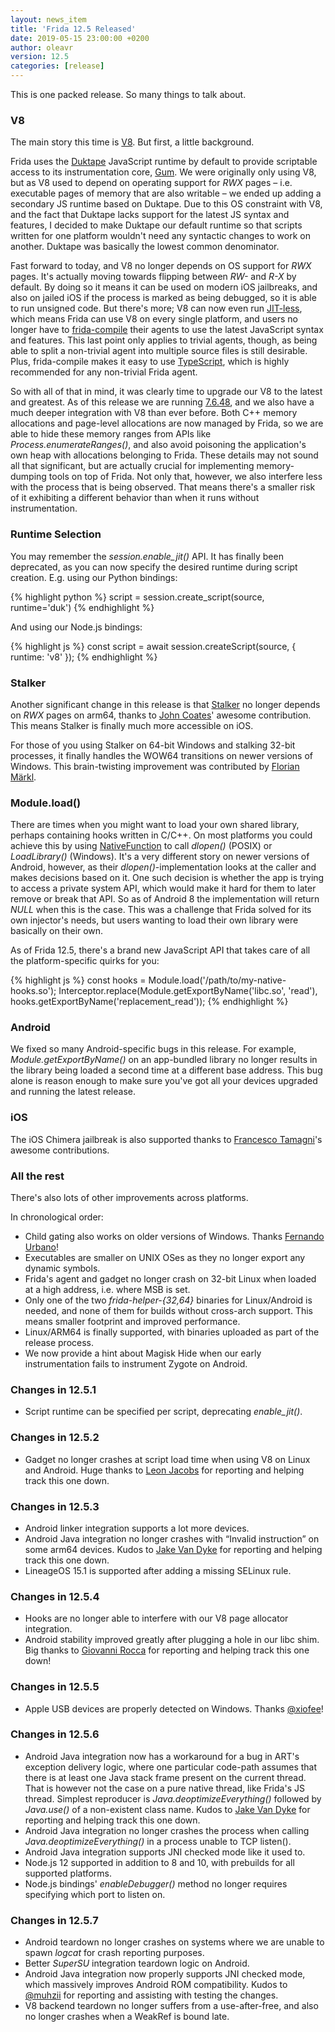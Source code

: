 ```yaml
---
layout: news_item
title: 'Frida 12.5 Released'
date: 2019-05-15 23:00:00 +0200
author: oleavr
version: 12.5
categories: [release]
---
```


This is one packed release. So many things to talk about.

### V8

The main story this time is [V8][]. But first, a little background.

Frida uses the [Duktape][] JavaScript runtime by default to provide
scriptable access to its instrumentation core, [Gum][]. We were
originally only using V8, but as V8 used to depend on operating support
for *RWX* pages – i.e. executable pages of memory that are also
writable – we ended up adding a secondary JS runtime based on Duktape.
Due to this OS constraint with V8, and the fact that Duktape lacks
support for the latest JS syntax and features, I decided to make Duktape
our default runtime so that scripts written for one platform wouldn't
need any syntactic changes to work on another. Duktape was basically the
lowest common denominator.

Fast forward to today, and V8 no longer depends on OS support for *RWX*
pages. It's actually moving towards flipping between *RW-* and *R-X* by
default. By doing so it means it can be used on modern iOS jailbreaks,
and also on jailed iOS if the process is marked as being debugged,
so it is able to run unsigned code. But there's more; V8 can now even run
[JIT-less][], which means Frida can use V8 on every single platform, and
users no longer have to [frida-compile][] their agents to use the latest
JavaScript syntax and features. This last point only applies to trivial
agents, though, as being able to split a non-trivial agent into multiple
source files is still desirable. Plus, frida-compile makes it easy to
use [TypeScript][], which is highly recommended for any non-trivial
Frida agent.

So with all of that in mind, it was clearly time to upgrade our V8 to
the latest and greatest. As of this release we are running [7.6.48][],
and we also have a much deeper integration with V8 than ever before.
Both C++ memory allocations and page-level allocations are now managed
by Frida, so we are able to hide these memory ranges from APIs like
*Process.enumerateRanges()*, and also avoid poisoning the application's
own heap with allocations belonging to Frida. These details may not
sound all that significant, but are actually crucial for implementing
memory-dumping tools on top of Frida. Not only that, however, we also
interfere less with the process that is being observed. That means
there's a smaller risk of it exhibiting a different behavior than when
it runs without instrumentation.

### Runtime Selection

You may remember the *session.enable_jit()* API. It has finally been
deprecated, as you can now specify the desired runtime during script
creation. E.g. using our Python bindings:

{% highlight python %}
script = session.create_script(source, runtime='duk')
{% endhighlight %}

And using our Node.js bindings:

{% highlight js %}
const script = await session.createScript(source, {
  runtime: 'v8'
});
{% endhighlight %}

### Stalker

Another significant change in this release is that [Stalker][] no longer
depends on *RWX* pages on arm64, thanks to [John Coates][]' awesome
contribution. This means Stalker is finally much more accessible on iOS.

For those of you using Stalker on 64-bit Windows and stalking 32-bit
processes, it finally handles the WOW64 transitions on newer versions of
Windows. This brain-twisting improvement was contributed by [Florian Märkl][].

### Module.load()

There are times when you might want to load your own shared library,
perhaps containing hooks written in C/C++. On most platforms you could
achieve this by using [NativeFunction][] to call *dlopen()* (POSIX) or
*LoadLibrary()* (Windows). It's a very different story on newer versions
of Android, however, as their *dlopen()*-implementation looks at the
caller and makes decisions based on it. One such decision is whether
the app is trying to access a private system API, which would make it
hard for them to later remove or break that API. So as of Android 8
the implementation will return *NULL* when this is the case. This was
a challenge that Frida solved for its own injector's needs, but users
wanting to load their own library were basically on their own.

As of Frida 12.5, there's a brand new JavaScript API that takes care of
all the platform-specific quirks for you:

{% highlight js %}
const hooks = Module.load('/path/to/my-native-hooks.so');
Interceptor.replace(Module.getExportByName('libc.so', 'read'),
    hooks.getExportByName('replacement_read'));
{% endhighlight %}

### Android

We fixed so many Android-specific bugs in this release. For example,
*Module.getExportByName()* on an app-bundled library no longer results
in the library being loaded a second time at a different base address.
This bug alone is reason enough to make sure you've got all your devices
upgraded and running the latest release.

### iOS

The iOS Chimera jailbreak is also supported thanks to
[Francesco Tamagni][]'s awesome contributions.

### All the rest

There's also lots of other improvements across platforms.

In chronological order:

- Child gating also works on older versions of Windows.
  Thanks [Fernando Urbano][]!
- Executables are smaller on UNIX OSes as they no longer export any
  dynamic symbols.
- Frida's agent and gadget no longer crash on 32-bit Linux when loaded
  at a high address, i.e. where MSB is set.
- Only one of the two *frida-helper-{32,64}* binaries for Linux/Android
  is needed, and none of them for builds without cross-arch support.
  This means smaller footprint and improved performance.
- Linux/ARM64 is finally supported, with binaries uploaded as part of
  the release process.
- We now provide a hint about Magisk Hide when our early instrumentation
  fails to instrument Zygote on Android.

### Changes in 12.5.1

- Script runtime can be specified per script, deprecating *enable_jit()*.

### Changes in 12.5.2

- Gadget no longer crashes at script load time when using V8 on Linux
  and Android. Huge thanks to [Leon Jacobs][] for reporting and helping
  track this one down.

### Changes in 12.5.3

- Android linker integration supports a lot more devices.
- Android Java integration no longer crashes with “Invalid instruction”
  on some arm64 devices. Kudos to [Jake Van Dyke][] for reporting and
  helping track this one down.
- LineageOS 15.1 is supported after adding a missing SELinux rule.

### Changes in 12.5.4

- Hooks are no longer able to interfere with our V8 page allocator
  integration.
- Android stability improved greatly after plugging a hole in our libc
  shim. Big thanks to [Giovanni Rocca][] for reporting and helping track
  this one down!

### Changes in 12.5.5

- Apple USB devices are properly detected on Windows. Thanks [@xiofee][]!

### Changes in 12.5.6

- Android Java integration now has a workaround for a bug in ART's
  exception delivery logic, where one particular code-path assumes that
  there is at least one Java stack frame present on the current thread.
  That is however not the case on a pure native thread, like Frida's JS
  thread. Simplest reproducer is *Java.deoptimizeEverything()* followed
  by *Java.use()* of a non-existent class name. Kudos to
  [Jake Van Dyke][] for reporting and helping track this one down.
- Android Java integration no longer crashes the process when calling
  *Java.deoptimizeEverything()* in a process unable to TCP listen().
- Android Java integration supports JNI checked mode like it used to.
- Node.js 12 supported in addition to 8 and 10, with prebuilds for all
  supported platforms.
- Node.js bindings' *enableDebugger()* method no longer requires
  specifying which port to listen on.

### Changes in 12.5.7

- Android teardown no longer crashes on systems where we are unable to
  spawn *logcat* for crash reporting purposes.
- Better *SuperSU* integration teardown logic on Android.
- Android Java integration now properly supports JNI checked mode, which
  massively improves Android ROM compatibility. Kudos to [@muhzii][] for
  reporting and assisting with testing the changes.
- V8 backend teardown no longer suffers from a use-after-free, and also
  no longer crashes when a WeakRef is bound late.


[V8]: https://v8.dev/
[Duktape]: https://duktape.org/
[Gum]: https://github.com/frida/frida-gum
[JIT-less]: https://v8.dev/blog/jitless
[frida-compile]: https://github.com/oleavr/frida-agent-example
[TypeScript]: https://www.typescriptlang.org/
[7.6.48]: https://chromium.googlesource.com/v8/v8/+/refs/tags/7.6.48
[Stalker]: https://frida.re/docs/javascript-api/#stalker
[John Coates]: https://twitter.com/JohnCoatesDev
[Florian Märkl]: https://twitter.com/thestr4ng3r
[NativeFunction]: https://frida.re/docs/javascript-api/#nativefunction
[Francesco Tamagni]: https://twitter.com/bezjaje
[Fernando Urbano]: https://github.com/ineedblood
[Leon Jacobs]: https://twitter.com/leonjza
[Jake Van Dyke]: https://twitter.com/giantpune
[Giovanni Rocca]: https://twitter.com/iGio90
[@xiofee]: https://github.com/xiofee
[@muhzii]: https://github.com/muhzii
